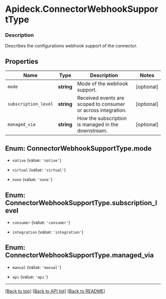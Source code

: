 # Apideck.ConnectorWebhookSupportType

### Description

Describes the configurations webhook support of the connector.

## Properties
Name | Type | Description | Notes
------------ | ------------- | ------------- | -------------
`mode` | **string** | Mode of the webhook support. | [optional] 
`subscription_level` | **string** | Received events are scoped to consumer or across integration. | [optional] 
`managed_via` | **string** | How the subscription is managed in the downstream. | [optional] 





<a name="ConnectorWebhookSupportTypeMode"></a>
## Enum: ConnectorWebhookSupportType.mode


* `native` (value: `'native'`)

* `virtual` (value: `'virtual'`)

* `none` (value: `'none'`)




<a name="ConnectorWebhookSupportTypeSubscriptionLevel"></a>
## Enum: ConnectorWebhookSupportType.subscription_level


* `consumer` (value: `'consumer'`)

* `integration` (value: `'integration'`)




<a name="ConnectorWebhookSupportTypeManagedVia"></a>
## Enum: ConnectorWebhookSupportType.managed_via


* `manual` (value: `'manual'`)

* `api` (value: `'api'`)




---

[[Back to top]](#) [[Back to API list]](../../../../README.md#documentation-for-api-endpoints) [[Back to README]](../../../../README.md)


